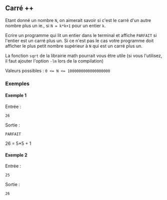 ## Carré ++

Etant donné un nombre `N`, on aimerait savoir si c'est le carré d'un autre nombre plus un ie., si `N = k*k+1` pour un entier `k`.

Ecrire un programme qui lit un entier dans le terminal et affiche `PARFAIT` si l'entier est un carré plus un.
Si ce n'est pas le cas votre programme doit afficher le plus petit nombre supérieur à `N` qui est un carré plus un.

La fonction `sqrt` de la librairie math pourrait vous être utile (si vous l'utilisez, il faut ajouter l'option `-lm` lors de la compilation)

Valeurs possibles : `0 <= N <= 1000000000000000000`

### Exemples

#### Exemple 1

Entrée :
```
26
```

Sortie :
```
PARFAIT
```

26 = 5*5 + 1

#### Exemple 2

Entrée :
```
25
```

Sortie :
```
26
```